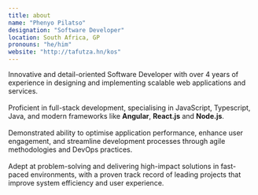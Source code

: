 ```yaml
---
title: about
name: "Phenyo Pilatso"
designation: "Software Developer"
location: South Africa, GP
pronouns: "he/him"
website: "http://tafutza.hn/kos"
---
```


Innovative and detail-oriented Software Developer with over 4 years of experience in designing and implementing scalable web applications and services.
\
\
Proficient in full-stack development, specialising in JavaScript, Typescript, Java, and modern frameworks like **Angular**, **React.js** and **Node.js**.
\
\
Demonstrated ability to optimise application performance, enhance user engagement, and streamline development processes through agile methodologies and DevOps practices. 
\
\
Adept at problem-solving and delivering high-impact solutions in fast-paced environments, with a proven track record of leading projects that improve system efficiency and user experience.
